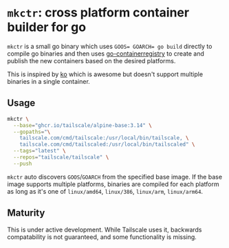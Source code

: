 # `mkctr`: cross platform container builder for go

`mkctr` is a small go binary which uses `GOOS= GOARCH= go build` directly to compile go binaries and then uses [go-containerregistry](https://github.com/google/go-containerregistry) to create and publish the new containers based on the desired platforms.

This is inspired by [ko](https://github.com/google/ko) which is awesome but doesn't support multiple binaries in a single container.

## Usage

```bash
mkctr \
  --base="ghcr.io/tailscale/alpine-base:3.14" \
  --gopaths="\
    tailscale.com/cmd/tailscale:/usr/local/bin/tailscale, \
    tailscale.com/cmd/tailscaled:/usr/local/bin/tailscaled" \
  --tags="latest" \
  --repos="tailscale/tailscale" \
  --push
```

`mkctr` auto discovers `GOOS`/`GOARCH` from the specified base image. If the base image supports multiple platforms, binaries are compiled for each platform as long as it's one of `linux/amd64`, `linux/386`, `linux/arm`, `linux/arm64`.

## Maturity
This is under active development. While Tailscale uses it, backwards compatability is not guaranteed, and some functionality is missing.